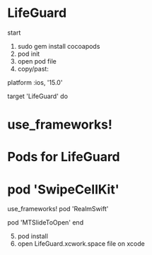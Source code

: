 # LifeGuard

start 
1. sudo gem install cocoapods
2. pod init
3. open pod file 
4. copy/past:
 
platform :ios, '15.0'

target 'LifeGuard' do
  
 # use_frameworks!

  # Pods for LifeGuard

# pod 'SwipeCellKit'

use_frameworks!
pod 'RealmSwift'

pod 'MTSlideToOpen'
end

5. pod install 
6. open LifeGuard.xcwork.space file on xcode
